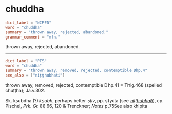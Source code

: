 # chuddha

``` toml
dict_label = "NCPED"
word = "chuddha"
summary = "thrown away, rejected, abandoned."
grammar_comment = "mfn."
```

thrown away, rejected, abandoned.

--------------------

``` toml
dict_label = "PTS"
word = "chuddha"
summary = "thrown away, removed, rejected, contemptible Dhp.4"
see_also = ["niṭṭhubhati"]
```

thrown away, removed, rejected, contemptible Dhp.41 = Thig.468 (spelled chuṭṭha); Ja.v.302.

Sk. kṣubdha (?) *kṣubh*, perhaps better *ṣṭīv*, pp. ṣṭyūta (see *[niṭṭhubhati](niṭṭhubhati.md)*), cp. Pischel, *Prk. Gr.* §§ 66, 120 & Trenckner; *Notes* p.75See also khipita


